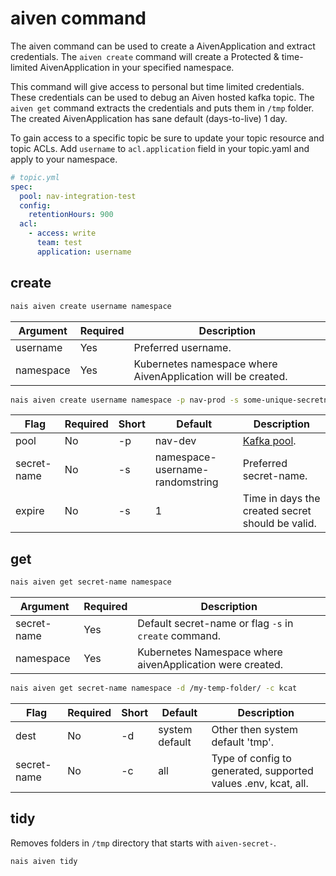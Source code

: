 # aiven command

The aiven command can be used to create a AivenApplication and extract credentials. The `aiven create` command will
create a Protected & time-limited AivenApplication in your specified namespace.

This command will give access to personal but time limited credentials. These credentials can be used to debug an Aiven
hosted kafka topic. The `aiven get` command extracts the credentials and puts them in `/tmp` folder. The created
AivenApplication has sane default (days-to-live) 1 day.

To gain access to a specific topic be sure to update your topic resource and topic ACLs.
Add `username` to `acl.application` field in your topic.yaml and apply to your namespace.

```yaml
# topic.yml
spec:
  pool: nav-integration-test
  config:
    retentionHours: 900
  acl:
    - access: write
      team: test
      application: username
```

## create

```bash
nais aiven create username namespace
```

| Argument    | Required  | Description                                                 |          
|-------------|-----------|-------------------------------------------------------------|
| username    | Yes       | Preferred username.                                         |
| namespace   | Yes       | Kubernetes namespace where AivenApplication will be created.|

```bash
nais aiven create username namespace -p nav-prod -s some-unique-secretname -e 10
```

| Flag          | Required    | Short   |Default                                |Description                                        |      
|---------------|----------|---------|---------------------------------------|---------------------------------------------------|
| pool          | No       | -p      |  nav-dev                              | [Kafka pool](../../persistence/kafka/index.md).   |
| secret-name   | No       | -s      |  namespace-username-randomstring      | Preferred secret-name.                            |
| expire        | No       | -s      |  1                                    | Time in days the created secret should be valid.  |

## get

```bash
nais aiven get secret-name namespace
```

| Argument          | Required  | Description                                                                    |          
|-------------------|-----------|--------------------------------------------------------------------------------|
| secret-name       | Yes       | Default secret-name or flag `-s` in `create` command.                          |
| namespace         | Yes       | Kubernetes Namespace where aivenApplication were created.                      |

```bash
nais aiven get secret-name namespace -d /my-temp-folder/ -c kcat
```

| Flag          | Required    | Short   |Default               |Description                                                        |      
|------------------|----------|---------|----------------------|-------------------------------------------------------------------|
| dest             | No       | -d      |  system default      | Other then system default 'tmp'.                                  |
| secret-name      | No       | -c      |  all                 | Type of config to generated, supported values .env, kcat, all.    |

## tidy

Removes folders in `/tmp` directory that starts with `aiven-secret-`.

```bash
nais aiven tidy
```
